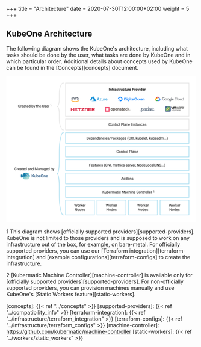 +++
title = "Architecture"
date = 2020-07-30T12:00:00+02:00
weight = 5
+++

## KubeOne Architecture

The following diagram shows the KubeOne's architecture, including what
tasks should be done by the user, what tasks are done by KubeOne and in
which particular order.
Additional details about concepts used by KubeOne can be found in the
[Concepts][concepts] document.

![KubeOne Architecture Diagram](./architecture.png)

1 This diagram shows [officially supported providers][supported-providers].
KubeOne is not limited to those providers and is supposed to work on any 
infrastructure out of the box, for example, on bare-metal.
For officially supported providers, you can use our [Terraform
integration][terraform-integration] and [example configurations][terraform-configs]
to create the infrastructure.

2 [Kubermatic Machine Controller][machine-controller] is available
only for [officially supported providers][supported-providers]. For non-officially
supported providers, you can provision machines manually and use KubeOne's
[Static Workers feature][static-workers].

[concepts]: {{< ref "../concepts" >}}
[supported-providers]: {{< ref "../compatibility_info" >}}
[terraform-integration]: {{< ref "../infrastructure/terraform_integration" >}}
[terraform-configs]: {{< ref "../infrastructure/terraform_configs" >}}
[machine-controller]: https://github.com/kubermatic/machine-controller
[static-workers]: {{< ref "../workers/static_workers" >}}
